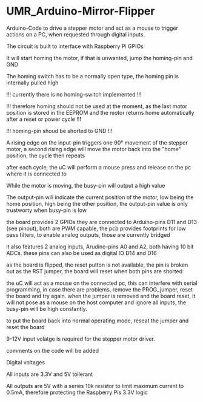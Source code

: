 # UMR_Arduino-Mirror-Flipper
Arduino-Code to drive a stepper motor and act as a mouse to trigger actions on a PC, when requested through digital inputs.


The circuit is built to interface with Raspberry Pi GPIOs

It will start homing the motor, if that is unwanted, jump the homing-pin and GND

The homing switch has to be a normally open type, the homing pin is internally pulled high

!!! currently there is no homing-switch implemented !!!

!!! therefore homing should not be used at the moment, as the last motor position is stored in the EEPROM and the motor returns home automatically after a reset or power cycle !!!

!!! homing-pin shoud be shorted to GND !!!


A rising edge on the input-pin triggers one 90° movement of the stepper motor, a second rising edge will move the motor back into the "home" position, the cycle then repeats

after each cycle, the uC will perform a mouse press and release on the pc where it is connected to

While the motor is moving, the busy-pin will output a high value

The output-pin will indicate the current position of the motor, low being the home position, high being the other position, the output-pin value is only trustworty when busy-pin is low



the board provides 2 GPIOs they are connected to Arduino-pins D11 and D13 (see pinout), both are PWM capable, the pcb provides footprints for low pass filters, to enable analog outputs,
those are currently bridged

it also features 2 analog inputs, Arudino-pins A0 and A2, both having 10 bit ADCs. these pins can also be used as digital IO D14 and D16

as the board is flipped, the reset putton is not available, the pin is broken out as the RST jumper, the board will reset when both pins are shorted

the uC will act as a mouse on the connected pc, this can interfere with serial programming, in case there are problems, remove the PROG_jumper, reset the board and try again.
when the jumper is removed and the board reset, it will not pose as a mouse on the host computer and ignore all inputs, the busy-pin will be high constantly.

to put the board back into normal operating mode, reseat the jumper and reset the board

9-12V input volatge is required for the stepper motor driver.


comments on the code will be added



Digital voltages

All inputs are 3.3V and 5V tollerant

All outputs are 5V with a series 10k resistor to limit maximum current to 0.5mA, therefore protecting the Raspberry Pis 3.3V logic


